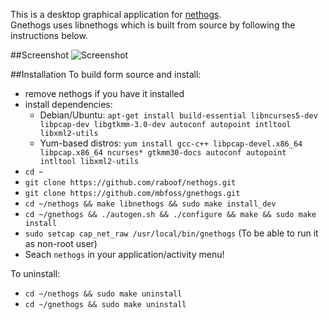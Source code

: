 This is a desktop graphical application for [nethogs](https://github.com/raboof/nethogs).    
Gnethogs uses libnethogs which is built from source by following the instructions below.

##Screenshot
![Screenshot](https://cloud.githubusercontent.com/assets/6733770/16925237/a1363dd0-4cf9-11e6-81aa-83a52e72c549.png)

##Installation
To build form source and install:
* remove nethogs if you have it installed
* install dependencies:
  * Debian/Ubuntu: `apt-get install build-essential libncurses5-dev libpcap-dev libgtkmm-3.0-dev autoconf autopoint intltool libxml2-utils`
  * Yum-based distros: `yum install gcc-c++ libpcap-devel.x86_64 libpcap.x86_64 ncurses* gtkmm30-docs autoconf autopoint intltool libxml2-utils`
* `cd ~`
* `git clone https://github.com/raboof/nethogs.git`
* `git clone https://github.com/mbfoss/gnethogs.git`
* `cd ~/nethogs && make libnethogs && sudo make install_dev`
* `cd ~/gnethogs && ./autogen.sh && ./configure && make && sudo make install`
* `sudo setcap cap_net_raw /usr/local/bin/gnethogs` (To be able to run it as non-root user)
* Seach `nethogs` in your application/activity menu!

To uninstall:
* `cd ~/nethogs && sudo make uninstall`
* `cd ~/gnethogs && sudo make uninstall`

